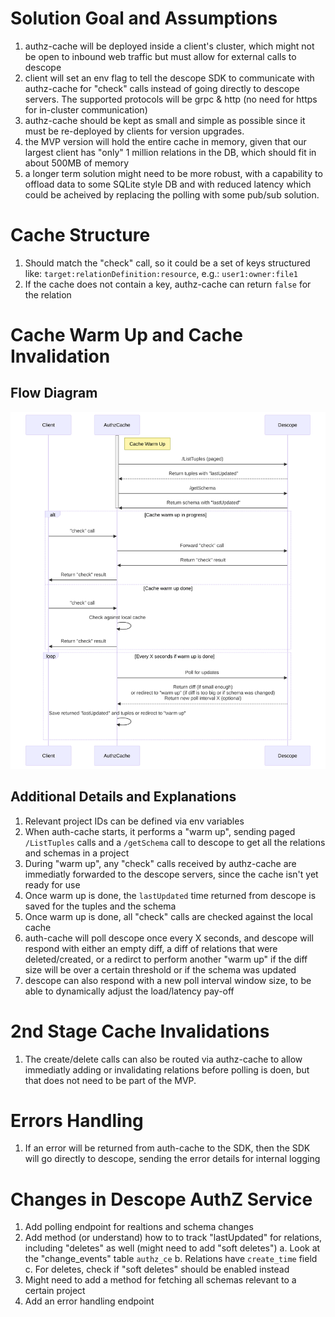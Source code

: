 # Solution Goal and Assumptions
1. authz-cache will be deployed inside a client's cluster, which might not be open to inbound web traffic but must allow for external calls to descope
2. client will set an env flag to tell the descope SDK to communicate with authz-cache for "check" calls instead of going directly to descope servers. The supported protocols will be grpc & http (no need for https for in-cluster communication)
3. authz-cache should be kept as small and simple as possible since it must be re-deployed by clients for version upgrades.
4. the MVP version will hold the entire cache in memory, given that our largest client has "only" 1 million relations in the DB, which should fit in about 500MB of memory
5. a longer term solution might need to be more robust, with a capability to offload data to some SQLite style DB and with reduced latency which could be acheived by replacing the polling with some pub/sub solution.
# Cache Structure
1. Should match the "check" call, so it could be a set of keys structured like: `target:relationDefinition:resource`, e.g.: `user1:owner:file1`
2. If the cache does not contain a key, authz-cache can return `false` for the relation
# Cache Warm Up and Cache Invalidation
## Flow Diagram
![alt text](high_level_sequence_diagram.svg)
## Additional Details and Explanations
1. Relevant project IDs can be defined via env variables
2. When auth-cache starts, it performs a "warm up", sending paged `/ListTuples` calls and a `/getSchema` call to descope to get all the relations and schemas in a project
3. During "warm up", any "check" calls received by authz-cache are immediatly forwarded to the descope servers, since the cache isn't yet ready for use
4. Once warm up is done, the `lastUpdated` time returned from descope is saved for the tuples and the schema
5. Once warm up is done, all "check" calls are checked against the local cache
6. auth-cache will poll descope once every X seconds, and descope will respond with either an empty diff, a diff of relations that were deleted/created, or a redirct to perform another "warm up" if the diff size will be over a certain threshold or if the schema was updated
7. descope can also respond with a new poll interval window size, to be able to dynamically adjust the load/latency pay-off
# 2nd Stage Cache Invalidations
1. The create/delete calls can also be routed via authz-cache to allow immediatly adding or invalidating relations before polling is doen, but that does not need to be part of the MVP.
# Errors Handling
1. If an error will be returned from auth-cache to the SDK, then the SDK will go directly to descope, sending the error details for internal logging
# Changes in Descope AuthZ Service
1. Add polling endpoint for realtions and schema changes
2. Add method (or understand) how to to track "lastUpdated" for relations, including "deletes" as well (might need to add "soft deletes")
    a. Look at the "change_events" table `authz_ce`
    b. Relations have `create_time` field
    c. For deletes, check if "soft deletes" should be enabled instead
3. Might need to add a method for fetching all schemas relevant to a certain project
4. Add an error handling endpoint